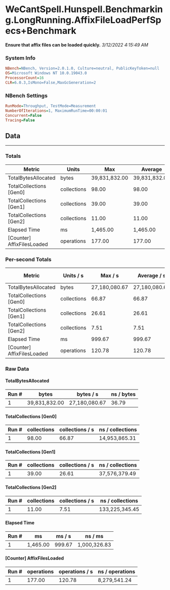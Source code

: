 ﻿# WeCantSpell.Hunspell.Benchmarking.LongRunning.AffixFileLoadPerfSpecs+Benchmark
__Ensure that affix files can be loaded quickly.__
_3/12/2022 4:15:49 AM_
### System Info
```ini
NBench=NBench, Version=2.0.1.0, Culture=neutral, PublicKeyToken=null
OS=Microsoft Windows NT 10.0.19043.0
ProcessorCount=16
CLR=6.0.3,IsMono=False,MaxGcGeneration=2
```

### NBench Settings
```ini
RunMode=Throughput, TestMode=Measurement
NumberOfIterations=1, MaximumRunTime=00:00:01
Concurrent=False
Tracing=False
```

## Data
-------------------

### Totals
|          Metric |           Units |             Max |         Average |             Min |          StdDev |
|---------------- |---------------- |---------------- |---------------- |---------------- |---------------- |
|TotalBytesAllocated |           bytes |   39,831,832.00 |   39,831,832.00 |   39,831,832.00 |            0.00 |
|TotalCollections [Gen0] |     collections |           98.00 |           98.00 |           98.00 |            0.00 |
|TotalCollections [Gen1] |     collections |           39.00 |           39.00 |           39.00 |            0.00 |
|TotalCollections [Gen2] |     collections |           11.00 |           11.00 |           11.00 |            0.00 |
|    Elapsed Time |              ms |        1,465.00 |        1,465.00 |        1,465.00 |            0.00 |
|[Counter] AffixFilesLoaded |      operations |          177.00 |          177.00 |          177.00 |            0.00 |

### Per-second Totals
|          Metric |       Units / s |         Max / s |     Average / s |         Min / s |      StdDev / s |
|---------------- |---------------- |---------------- |---------------- |---------------- |---------------- |
|TotalBytesAllocated |           bytes |   27,180,080.67 |   27,180,080.67 |   27,180,080.67 |            0.00 |
|TotalCollections [Gen0] |     collections |           66.87 |           66.87 |           66.87 |            0.00 |
|TotalCollections [Gen1] |     collections |           26.61 |           26.61 |           26.61 |            0.00 |
|TotalCollections [Gen2] |     collections |            7.51 |            7.51 |            7.51 |            0.00 |
|    Elapsed Time |              ms |          999.67 |          999.67 |          999.67 |            0.00 |
|[Counter] AffixFilesLoaded |      operations |          120.78 |          120.78 |          120.78 |            0.00 |

### Raw Data
#### TotalBytesAllocated
|           Run # |           bytes |       bytes / s |      ns / bytes |
|---------------- |---------------- |---------------- |---------------- |
|               1 |   39,831,832.00 |   27,180,080.67 |           36.79 |

#### TotalCollections [Gen0]
|           Run # |     collections | collections / s |ns / collections |
|---------------- |---------------- |---------------- |---------------- |
|               1 |           98.00 |           66.87 |   14,953,865.31 |

#### TotalCollections [Gen1]
|           Run # |     collections | collections / s |ns / collections |
|---------------- |---------------- |---------------- |---------------- |
|               1 |           39.00 |           26.61 |   37,576,379.49 |

#### TotalCollections [Gen2]
|           Run # |     collections | collections / s |ns / collections |
|---------------- |---------------- |---------------- |---------------- |
|               1 |           11.00 |            7.51 |  133,225,345.45 |

#### Elapsed Time
|           Run # |              ms |          ms / s |         ns / ms |
|---------------- |---------------- |---------------- |---------------- |
|               1 |        1,465.00 |          999.67 |    1,000,326.83 |

#### [Counter] AffixFilesLoaded
|           Run # |      operations |  operations / s | ns / operations |
|---------------- |---------------- |---------------- |---------------- |
|               1 |          177.00 |          120.78 |    8,279,541.24 |


